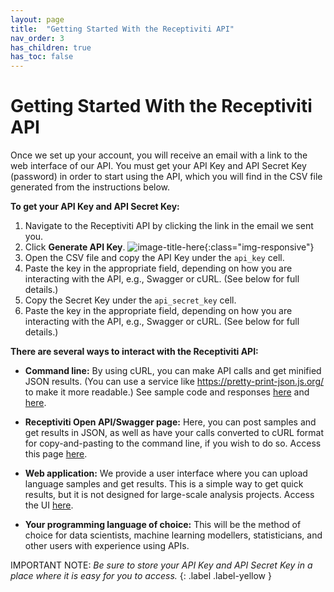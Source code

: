 ```yaml
---
layout: page
title:  "Getting Started With the Receptiviti API"
nav_order: 3
has_children: true
has_toc: false
---
```


# Getting Started With the Receptiviti API

Once we set up your account, you will receive an email with a link to the web interface of our API. You must get your API Key and API Secret Key (password) in order to start using the API, which you will find in the CSV file generated from the instructions below.

**To get your API Key and API Secret Key:**

1. Navigate to the Receptiviti API by clicking the link in the email we sent you.
2. Click **Generate API Key**.
![image-title-here](https://lh4.googleusercontent.com/FWDt9kqBIhDtoiwQaIb9mISBCd04B8AFCP7Pgrb86s_J-3TeTL1wbgfwAj8sx-HxLN8bH2fiLVAYq1JU-SAy90WV6s4tRXdcUx3ZODK-W-7BdQXtXRG8YwG1i8rXmg){:class="img-responsive"}
3. Open the CSV file and copy the API Key under the ```api_key``` cell.
4. Paste the key in the appropriate field, depending on how you are interacting with the API, e.g., Swagger or cURL. (See below for full details.)
5. Copy the Secret Key under the ```api_secret_key``` cell.
6. Paste the key in the appropriate field, depending on how you are interacting with the API, e.g., Swagger or cURL. (See below for full details.)


**There are several ways to interact with the Receptiviti API:**

- **Command line:** By using cURL, you can make API calls and get minified JSON results. (You can use a service like <https://pretty-print-json.js.org/> to make it more readable.) See sample code and responses [here](example_api_call) and [here](example_api_response).

- **Receptiviti Open API/Swagger page:** Here, you can post samples and get results in JSON, as well as have your calls converted to cURL format for copy-and-pasting to the command line, if you wish to do so. Access this page [here](https://api-v3.receptiviti.com/v3/api/spec).

- **Web application:** We provide a user interface where you can upload language samples and get results. This is a simple way to get quick results, but it is not designed for large-scale analysis projects. Access the UI [here](https://api-v3.receptiviti.com/#/try/analyze_content).

-  **Your programming language of choice:** This will be the method of choice for data scientists, machine learning modellers, statisticians, and other users with experience using APIs.

IMPORTANT NOTE: _Be sure to store your API Key and API Secret Key in a place where it is easy for you to access._
{: .label .label-yellow }
